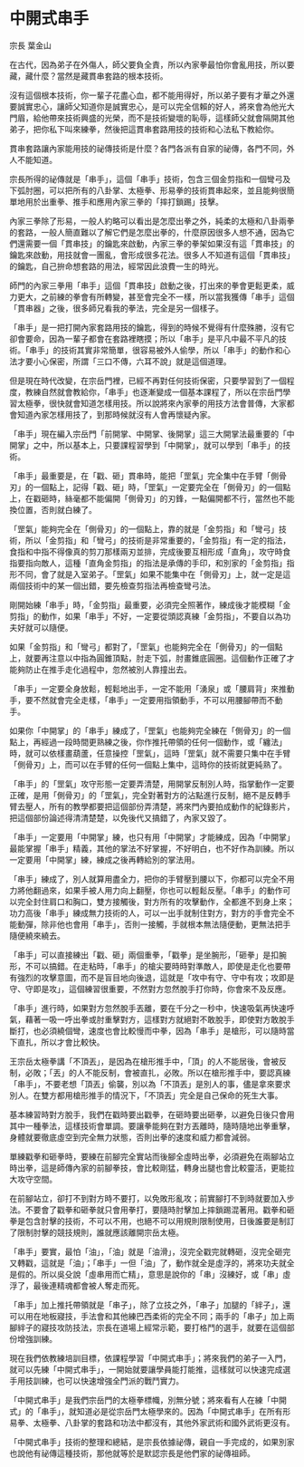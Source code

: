 # 中開式串手

宗長
葉金山

在古代，因為弟子在外傷人，師父要負全責，所以內家拳最怕你會亂用技，所以要藏，藏什麼？當然是藏貫串套路的根本技術。

沒有這個根本技術，你一輩子花盡心血，都不能用得好，所以弟子要有才華之外還要誠實忠心，讓師父知道你是誠實忠心，是可以完全信賴的好人，將來會為他光大門眉，給他帶來技術興盛的光榮，而不是技術變壞的恥辱，這樣師父就會隔開其他弟子，把你私下叫來練拳，然後把這貫串套路用技的技術和心法私下教給你。

貫串套路讓內家能用技的祕傳技術是什麼？各門各派有自家的祕傳，各門不同，外人不能知道。

宗長所得的祕傳就是「串手」，這個「串手」技術，包含三個金剪指和一個彎弓及下弧肘圈，可以把所有的八卦掌、太極拳、形易拳的技術貫串起來，並且能夠很簡單地用於出重拳、推手和應用內家三拳的「摔打鎖踢」技擊。

內家三拳除了形易，一般人約略可以看出是怎麼出拳之外，純柔的太極和八卦兩拳的套路，一般人簡直難以了解它們是怎麼出拳的，什麼原因很多人想不通，因為它們還需要一個「貫串技」的鑰匙來啟動，內家三拳的拳架如果沒有這「貫串技」的鑰匙來啟動，用技就會一團亂，會形成很多花法。很多人不知道有這個「貫串技」的鑰匙，自己拚命想套路的用法，經常因此浪費一生的時光。

師門的內家三拳用「串手」這個「貫串技」啟動之後，打出來的拳會更鬆更柔，威力更大，之前練的拳會有所轉變，甚至會完全不一樣，所以當我獲傳「串手」這個「貫串器」之後，很多師兄看我的拳法，完全是另一個樣子。

「串手」是一把打開內家套路用技的鑰匙，得到的時候不覺得有什麼殊勝，沒有它卻會要命，因為一輩子都會在套路裡瞎摸；所以「串手」是平凡中最不平凡的技術。「串手」的技術其實非常簡單，很容易被外人偷學，所以「串手」的動作和心法才要小心保密，所謂「三口不傳，六耳不說」就是這個道理。

但是現在時代改變，在宗岳門裡，已經不再對任何技術保密，只要學習到了一個程度，教練自然就會教給你，「串手」也逐漸變成一個基本課程了，所以在宗岳門學習太極拳，很快就會知道怎樣用技。所以說將來內家拳的用技方法會普傳，大家都會知道內家怎樣用技了，到那時候就沒有人會再懷疑內家。

「串手」現在編入宗岳門「前開掌、中開掌、後開掌」這三大開掌法最重要的「中開掌」之中，所以基本上，只要課程習學到「中開掌」，就可以學到「串手」的技術。

「串手」最重要是，在「戳、砸」貫串時，能把「罡氣」完全集中在手臂「側骨刃」的一個點上，記得「戳、砸」時，「罡氣」一定要完全在「側骨刃」的一個點上，在戳砸時，絲毫都不能偏開「側骨刃」的刃鋒，一點偏開都不行，當然也不能換位置，否則就白練了。

「罡氣」能夠完全在「側骨刃」的一個點上，靠的就是「金剪指」和「彎弓」技術，所以「金剪指」和「彎弓」的技術是非常重要的，「金剪指」有一定的指法，食指和中指不得像真的剪刀那樣兩刃並排，完成後要互相形成「直角」，攻守時食指要指向敵人，這種「直角金剪指」的指法是承傳的手印，和別家的「金剪指」指形不同，會了就是入室弟子。「罡氣」如果不能集中在「側骨刃」上，就一定是這兩個技術中的某一個出錯，要先檢查剪指法再檢查彎弓法。

剛開始練「串手」時，「金剪指」最重要，必須完全照著作，練成後才能模糊「金剪指」的動作，如果「串手」不好，一定要從頭認真練「金剪指」，不要自以為功夫好就可以隨便。

如果「金剪指」和「彎弓」都對了，「罡氣」也能夠完全在「側骨刃」的一個點上，就要再注意以中指為圓錐頂點，肘走下弧，肘畫錐底圓圈。這個動作正確了才能夠防止在推手走化過程中，忽然被別人靠撞出去。

「串手」一定要全身放鬆，輕鬆地出手，一定不能用「湧泉」或「腰肩背」來推動手，要不然就會完全走樣，「串手」一定要用指領動手，不可以用腰腳帶而不動手。

如果你「中開掌」的「串手」練成了，「罡氣」也能夠完全練在「側骨刃」的一個點上，再經過一段時間更熟練之後，你作推托帶領的任何一個動作，或「纏法」時，就可以依樣畫葫蘆，任意操控「罡氣」，這時「罡氣」就不需要只集中在手臂「側骨刃」上，而可以在手臂的任何一個點上集中，這時你的技術就更純熟了。

「串手」的「罡氣」攻守形態一定要弄清楚，用開掌反制別人時，指掌動作一定要正確，是用「側骨刃」的「罡氣」，完全對著對方的沾點進行反制，絕不是反轉手臂去壓人，所有的教學都要把這個部份弄清楚，將來門內要拍成動作的紀錄影片，把這個部份論述得清清楚楚，以免後代又搞錯了，內家又毀了。

「串手」一定要用「中開掌」練，也只有用「中開掌」才能練成，因為「中開掌」最能掌握「串手」精義，其他的掌法不好掌握，不好明白，也不好作為訓練。所以一定要用「中開掌」練，練成之後再轉給別的掌法用。

「串手」練成了，別人就算用盡全力，把你的手臂壓到腰以下，你都可以完全不用力將他翻過來，如果手被人用力向上翻壓，你也可以輕鬆反壓。「串手」的動作可以完全封住肩口和胸口，雙方接觸後，對方所有的攻擊動作，全都進不到身上來；功力高後「串手」練成無力技術的人，可以一出手就制住對方，對方的手會完全不能動彈，除非他也會用「串手」，否則一接觸，手就根本無法隨便動，更無法把手隨便繞來繞去。

「串手」可以直接練出「戳、砸」兩個重拳，「戳拳」是坐腕形，「砸拳」是扣腕形，不可以搞錯。在走粘時，「串手」的槍尖要時時對準敵人，即使是走化也要帶有強烈的攻擊意圖，而不是盲目地向後退，這就是「攻中有守、守中有攻；攻即是守、守即是攻」，這個練習很重要，不然對方忽然脫手打你時，你會來不及反應。

「串手」進行時，如果對方忽然脫手丟離，要在千分之一秒中，快速吸氣再快速呼氣，藉著一吸一呼出拳或肘重擊對方，這樣對方就絕對不敢脫手，即使對方敢脫手斷打，也必須繞個彎，速度也會比較慢而中拳，因為「串手」是槍形，可以隨時當下直扎，所以才會比較快。

王宗岳太極拳講「不頂丟」，是因為在槍形推手中，「頂」的人不能居後，會被反制，必敗；「丟」的人不能反制，會被直扎，必敗。所以在槍形推手中，要認真練「串手」，不要老想「頂丟」偷襲，別以為「不頂丟」是別人的事，儘是拿來要求別人。在雙方都用槍形推手的情況下，「不頂丟」完全是自己保命的死生大事。

基本練習時對方脫手，我們在戳時要出戳拳，在砸時要出砸拳，以避免日後只會用其中一種拳法，這樣技術會單調。要讓拳能夠在對方丟離時，隨時隨地出拳重擊，身體就要徹底虛空到完全無力狀態，否則出拳的速度和威力都會減弱。

單練戳拳和砸拳時，要練在前腳完全實站而後腳全虛時出拳，必須避免在兩腳站立時出拳，這是師傳內家的前腳拳技，會比較剛猛，轉身出腿也會比較靈活，更能拉大攻守空間。

在前腳站立，卻打不到對方時不要打，以免敗形亂攻；前實腳打不到時就要加入步法。不要會了戳拳和砸拳就只會用拳打，要隨時肘擊加上摔鎖踢混著用。戳拳和砸拳是包含肘擊的技術，不可以不用，也絕不可以用規則限制使用，日後誰要是制訂了限制肘擊的競技規則，誰就應該離開宗岳太極。

「串手」要實，最怕「油」，「油」就是「油滑」，沒完全戳完就轉砸，沒完全砸完又轉戳，這就是「油」；「串手」一但「油」了，動作就全是虛浮的，將來功夫就全是假的。所以吳殳說「虛串用而亡精」，意思是說你的「串」沒練好，或「串」虛浮了，最後連精魂都會被人奪走而死。

「串手」加上推托帶領就是「串子」，除了立技之外，「串子」加腿的「絆子」，還可以用在地板寢技，手法會和其他練巴西柔術的完全不同；兩手的「串子」加上兩腳絆子的寢技攻防技法，宗長在道場上經常示範，要打格鬥的選手，就要在這個部份增強訓練。

現在我們依教練培訓目標，依課程學習「中開式串手」；將來我們的弟子一入門，就可以先練「中開式串手」，一開始就要讓學員能打能推，這樣就可以快速完成選手用技訓練，也可以快速增強全門派的戰鬥實力。

「中開式串手」是我們宗岳門的太極拳標幟，別無分號；將來看有人在練「中開式」的「串手」，就知道必是從宗岳門太極學來的。因為「中開式串手」在所有形易拳、太極拳、八卦掌的套路和功法中都沒有，其他外家武術和國外武術更沒有。

「中開式串手」技術的整理和總結，是宗長依據祕傳，親自一手完成的，如果別家也說他有祕傳這種技術，那他就等於是默認宗長是他們家的祕傳祖師。